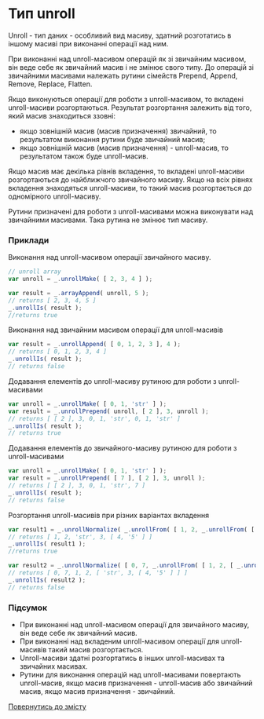 # Тип unroll

Unroll - тип даних - особливий вид масиву, здатний розготатись в іншому масиві при виконанні операції над ним.

При виконанні над unroll-масивом операцій як зі звичайним масивом, він веде себе як звичайний масив і не змінює свого типу. До операцій зі звичайними масивами належать рутини сімейств Prepend, Append, Remove, Replace, Flatten.

Якщо виконуються операції для роботи з unroll-масивом, то вкладені unroll-масиви розгортаються. Результат розгортання залежить від того, який масив знаходиться ззовні:
- якщо зовнішній масив (масив призначення) звичайний, то результатом виконання рутини буде звичайний масив;
- якщо зовнішній масив (масив призначення) - unroll-масив, то результатом також буде unroll-масив.

Якщо масив має декілька рівнів вкладення, то вкладені unroll-масиви розгортаються до найближчого звичайного масиву. Якщо на всіх рівнях вкладення знаходяться unroll-масиви, то такий масив розгортається до одномірного unroll-масиву.

Рутини призначені для роботи з unroll-масивами можна виконувати над звичайними масивами. Така рутина не змінює тип масиву.

### Приклади

Виконання над unroll-масивом операції звичайного масиву.

```js
// unroll array
var unroll = _.unrollMake( [ 2, 3, 4 ] );

var result = _.arrayAppend( unroll, 5 );
// returns [ 2, 3, 4, 5 ]
_.unrollIs( result );
//returns true
```

Виконання над звичайним масивом операції для unroll-масивів

```js
var result = _.unrollAppend( [ 0, 1, 2, 3 ], 4 );
// returns [ 0, 1, 2, 3, 4 ]
_.unrollIs( result );
// returns false
```

Додавання елементів до unroll-масиву рутиною для роботи з unroll-масивами

```js
var unroll = _.unrollMake( [ 0, 1, 'str' ] );
var result = _.unrollPrepend( unroll, [ 2 ], 3, unroll );  
// returns [ [ 2 ], 3, 0, 1, 'str', 0, 1, 'str' ]
_.unrollIs( result );
// returns true
```

Додавання елементів до звичайного-масиву рутиною для роботи з unroll-масивами

```js
var unroll = _.unrollMake( [ 0, 1, 'str' ] );
var result = _.unrollPrepend( [ 7 ], [ 2 ], 3, unroll );  
// returns [ [ 2 ], 3, 0, 1, 'str', 7 ]
_.unrollIs( result );
// returns false
```

Розгортання unroll-масивів при різних варіантах вкладення

```js
var result1 = _.unrollNormalize( _.unrollFrom( [ 1, 2, _.unrollFrom( [ 'str', 3, [ 4, _.unrollMake( [ '5' ] ) ] ] ) ] ) );  
// returns [ 1, 2, 'str', 3, [ 4, '5' ] ]
_.unrollIs( result1 );
//returns true

var result2 = _.unrollNormalize( [ 0, 7, _.unrollFrom( [ 1, 2, [ _.unrollFrom( [ 'str', 3, [ 4, _.unrollMake( [ '5' ] ) ] ] ) ] ] ) ] );
// returns [ 0, 7, 1, 2, [ 'str', 3, [ 4, '5' ] ] ]
_.unrollIs( result2 );
// returns false
```

### Підсумок

- При виконанні над unroll-масивом операції для звичайного масиву, він веде себе як звичайний масив.
- При виконанні над вкладеним unroll-масивом операції для unroll-масивів такий масив розгортається.
- Unroll-масиви здатні розгортатись в інших unroll-масивах та звичайних масивах.
- Рутини для виконання операцій над unroll-масивами повертають unroll-масив, якщо масив призначення - unroll-масив або звичайний масив, якщо масив призначення - звичайний.

[Повернутись до змісту](../README.md#Концепції)
